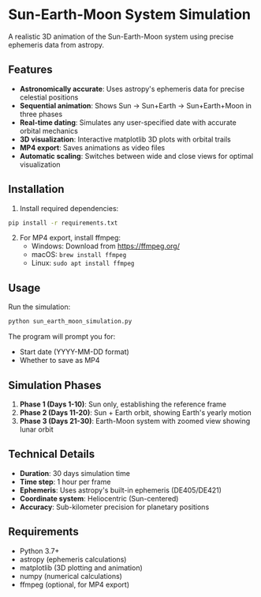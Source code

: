 # Sun-Earth-Moon System Simulation

A realistic 3D animation of the Sun-Earth-Moon system using precise ephemeris data from astropy.

## Features

- **Astronomically accurate**: Uses astropy's ephemeris data for precise celestial positions
- **Sequential animation**: Shows Sun → Sun+Earth → Sun+Earth+Moon in three phases
- **Real-time dating**: Simulates any user-specified date with accurate orbital mechanics
- **3D visualization**: Interactive matplotlib 3D plots with orbital trails
- **MP4 export**: Saves animations as video files
- **Automatic scaling**: Switches between wide and close views for optimal visualization

## Installation

1. Install required dependencies:
```bash
pip install -r requirements.txt
```

2. For MP4 export, install ffmpeg:
   - Windows: Download from https://ffmpeg.org/
   - macOS: `brew install ffmpeg`
   - Linux: `sudo apt install ffmpeg`

## Usage

Run the simulation:
```bash
python sun_earth_moon_simulation.py
```

The program will prompt you for:
- Start date (YYYY-MM-DD format)
- Whether to save as MP4

## Simulation Phases

1. **Phase 1 (Days 1-10)**: Sun only, establishing the reference frame
2. **Phase 2 (Days 11-20)**: Sun + Earth orbit, showing Earth's yearly motion
3. **Phase 3 (Days 21-30)**: Earth-Moon system with zoomed view showing lunar orbit

## Technical Details

- **Duration**: 30 days simulation time
- **Time step**: 1 hour per frame
- **Ephemeris**: Uses astropy's built-in ephemeris (DE405/DE421)
- **Coordinate system**: Heliocentric (Sun-centered)
- **Accuracy**: Sub-kilometer precision for planetary positions

## Requirements

- Python 3.7+
- astropy (ephemeris calculations)
- matplotlib (3D plotting and animation)
- numpy (numerical calculations)
- ffmpeg (optional, for MP4 export)
